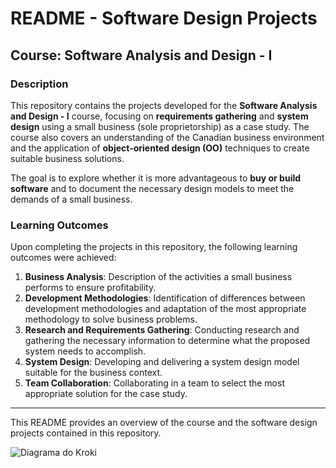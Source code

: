 # README - Software Design Projects

## Course: Software Analysis and Design - I

### Description
This repository contains the projects developed for the **Software Analysis and Design - I** course, focusing on **requirements gathering** and **system design** using a small business (sole proprietorship) as a case study. The course also covers an understanding of the Canadian business environment and the application of **object-oriented design (OO)** techniques to create suitable business solutions.

The goal is to explore whether it is more advantageous to **buy or build software** and to document the necessary design models to meet the demands of a small business.

### Learning Outcomes
Upon completing the projects in this repository, the following learning outcomes were achieved:

1. **Business Analysis**: Description of the activities a small business performs to ensure profitability.
2. **Development Methodologies**: Identification of differences between development methodologies and adaptation of the most appropriate methodology to solve business problems.
3. **Research and Requirements Gathering**: Conducting research and gathering the necessary information to determine what the proposed system needs to accomplish.
4. **System Design**: Developing and delivering a system design model suitable for the business context.
5. **Team Collaboration**: Collaborating in a team to select the most appropriate solution for the case study.

---

This README provides an overview of the course and the software design projects contained in this repository.

![Diagrama do Kroki](https://kroki.io/plantuml/svg/eNp1kkEOwiAQRfecYpZ24QW6ME2qCxdGF3oAgmNDQocGRk1vL7RJU5CuIDP_zXx-aDxLx-_eCKnYOrh-CZ1QlthZA49zO9_Mqni0vdSUNMKhWFvycJNjj8T3ccB2KS_oiVjzeJEku8AJMW2D_SFZVINDdho_uBrmd5VYiyKUG6mhQ86YXBO5xMUE7Yq2K5EoI1rU1aAcSsawLieKLo32DPYFwzwMOHotOP3LpQymsQRoSnVLvZW5kqTQxCeIBukZf8QP6BrCrQ==)
